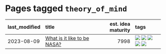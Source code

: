 # Pages tagged `theory_of_mind`

|last_modified|title|est. idea maturity|tags
|:---|:---|---:|:---|
|2023-08-09|[What is it like to be NASA?](../what_is_it_like_to_be_nasa.md)|7998|[![](https://img.shields.io/badge/tag-disunity_of_identity-d2ea1b)](../tags/disunity_of_identity.md) [![](https://img.shields.io/badge/tag-organization_as_entity-dce8fa)](../tags/organization_as_entity.md) [![](https://img.shields.io/badge/tag-philosophy-77485f)](../tags/philosophy.md) [![](https://img.shields.io/badge/tag-society_of_mind-82f36e)](../tags/society_of_mind.md) [![](https://img.shields.io/badge/tag-theory_of_mind-ac8815)](../tags/theory_of_mind.md)|